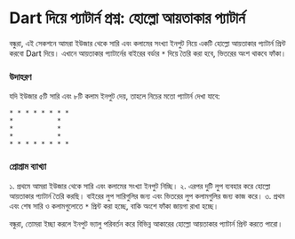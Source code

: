 # Dart দিয়ে প্যাটার্ন প্রশ্ন: হোল্লো আয়তাকার প্যাটার্ন

বন্ধুরা, এই সেকশনে আমরা ইউজার থেকে সারি এবং কলামের সংখ্যা ইনপুট নিয়ে একটি হোল্লো আয়তাকার প্যাটার্ন প্রিন্ট করবো Dart দিয়ে। এখানে আয়তাকার প্যাটার্নের বাইরের বর্ডার `*` দিয়ে তৈরি করা হবে, ভিতরের অংশ থাকবে ফাঁকা।

### উদাহরণ

যদি ইউজার ৫টি সারি এবং ৮টি কলাম ইনপুট দেয়, তাহলে নিচের মতো প্যাটার্ন দেখা যাবে:

```
* * * * * * * * 
*           * 
*           * 
*           * 
* * * * * * * * 
```

### প্রোগ্রাম ব্যাখ্যা

১. প্রথমে আমরা ইউজার থেকে সারি এবং কলামের সংখ্যা ইনপুট নিচ্ছি।
২. এরপর দুটি লুপ ব্যবহার করে হোল্লো আয়তাকার প্যাটার্ন তৈরি করছি। বাইরের লুপ সারিগুলির জন্য এবং ভিতরের লুপ কলামগুলির জন্য কাজ করে।
৩. প্রথম এবং শেষ সারি ও কলামগুলোতে `*` প্রিন্ট করা হচ্ছে, বাকি অংশে ফাঁকা জায়গা রাখা হচ্ছে।

বন্ধুরা, তোমরা ইচ্ছা করলে ইনপুট ভ্যালু পরিবর্তন করে বিভিন্ন আকারের হোল্লো আয়তাকার প্যাটার্ন প্রিন্ট করতে পারো।